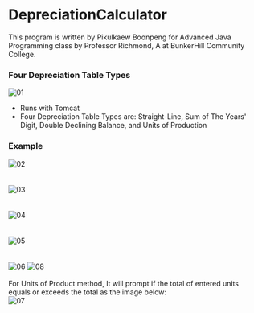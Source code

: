 # DepreciationCalculator
This program is written by Pikulkaew Boonpeng for Advanced Java Programming class by Professor Richmond, A at BunkerHill Community College.

### Four Depreciation Table Types
![01](https://user-images.githubusercontent.com/51871643/71467157-f3a98080-278f-11ea-94f3-eca84894250a.PNG)
* Runs with Tomcat
* Four Depreciation Table Types are: Straight-Line, Sum of The Years' Digit, Double Declining Balance, and Units of Production

### Example
![02](https://user-images.githubusercontent.com/51871643/71467158-f3a98080-278f-11ea-8ecf-c484257e74f7.PNG)
</br></br></br>
![03](https://user-images.githubusercontent.com/51871643/71467159-f3a98080-278f-11ea-8e8e-028a8e38e12a.PNG)
</br></br></br>
![04](https://user-images.githubusercontent.com/51871643/71467160-f3a98080-278f-11ea-9054-2b072b2518ef.PNG)
</br></br></br>
![05](https://user-images.githubusercontent.com/51871643/71467161-f3a98080-278f-11ea-9fb4-7bd0d23baded.PNG)
</br></br></br>
![06](https://user-images.githubusercontent.com/51871643/71467299-67e42400-2790-11ea-912d-0f78b54ff3c4.PNG)
![08](https://user-images.githubusercontent.com/51871643/71467165-f4421700-278f-11ea-8c4e-433d5b398156.PNG)\
</br>
For Units of Product method, It will prompt if the total of entered units equals or exceeds the total as the image below:\
![07](https://user-images.githubusercontent.com/51871643/71467325-80ecd500-2790-11ea-93a8-e81c3f28c5f0.PNG)
